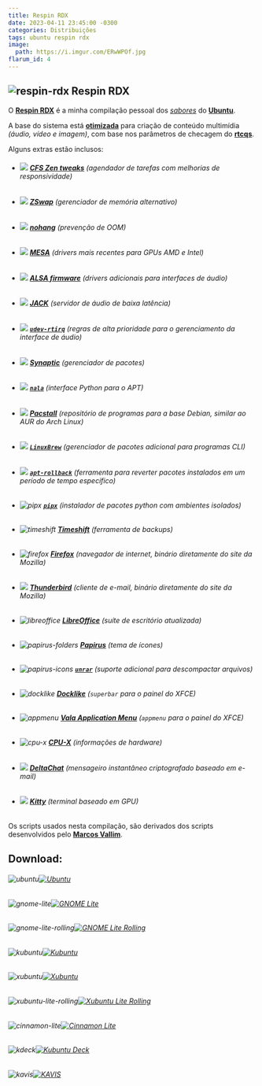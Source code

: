 ```yaml
---
title: Respin RDX
date: 2023-04-11 23:45:00 -0300
categories: Distribuições
tags: ubuntu respin rdx
image:
  path: https://i.imgur.com/ERwWPOf.jpg
flarum_id: 4
---
```


## ![respin-rdx](https://raw.githubusercontent.com/PapirusDevelopmentTeam/papirus-icon-theme/master/Papirus/22x22/apps/ubuntu-tweak.svg) Respin RDX

O [**Respin RDX**](https://github.com/rauldipeas/respin-rdx) é a minha compilação pessoal dos [_sabores_](https://ubuntu.com/desktop/flavours) do [**Ubuntu**](https://ubuntu.com).

A base do sistema está [**otimizada**](https://github.com/rauldipeas/respin-rdx/blob/main/scripts/enhancements/rtcqs.sh) para criação de conteúdo multimídia *(áudio, vídeo e imagem)*, com base nos parâmetros de checagem do [**rtcqs**](https://codeberg.org/rtcqs/rtcqs).

Alguns extras estão inclusos:

* ###### ![](https://raw.githubusercontent.com/PapirusDevelopmentTeam/papirus-icon-theme/master/Papirus/22x22/devices/cpu.svg) [**CFS Zen tweaks**](https://github.com/igo95862/cfs-zen-tweaks) (agendador de tarefas com melhorias de responsividade)
* ###### ![](https://raw.githubusercontent.com/PapirusDevelopmentTeam/papirus-icon-theme/master/Papirus/22x22/devices/media-memory.svg) [**ZSwap**](https://pt.wikipedia.org/wiki/Zswap) (gerenciador de memória alternativo)
* ###### ![](https://raw.githubusercontent.com/PapirusDevelopmentTeam/papirus-icon-theme/master/Papirus/22x22/apps/rsibreak.svg) [**nohang**](https://github.com/hakavlad/nohang) (prevenção de OOM)
* ###### ![](https://raw.githubusercontent.com/PapirusDevelopmentTeam/papirus-icon-theme/master/Papirus/22x22/apps/GPU_Viewer.svg)  [**MESA**](https://launchpad.net/~kisak/+archive/ubuntu/kisak-mesa) (drivers mais recentes para GPUs AMD e Intel)
* ###### ![](https://raw.githubusercontent.com/PapirusDevelopmentTeam/papirus-icon-theme/master/Papirus/22x22/apps/mx-select-sound.svg) [**ALSA firmware**](http://ppa.launchpad.net/kxstudio-debian/libs/ubuntu/pool/main/a/alsa-firmware) (drivers adicionais para interfaces de áudio)
* ###### ![](https://raw.githubusercontent.com/PapirusDevelopmentTeam/papirus-icon-theme/master/Papirus/22x22/apps/qjackctl.svg) [**JACK**](https://launchpad.net/~ubuntustudio-ppa/+archive/ubuntu/backports) (servidor de áudio de baixa latência)
* ###### ![](https://raw.githubusercontent.com/PapirusDevelopmentTeam/papirus-icon-theme/master/Papirus/22x22/devices/audio-card.svg) [**`udev-rtirq`**](https://github.com/jhernberg/udev-rtirq) (regras de alta prioridade para o gerenciamento da interface de áudio)
* ###### ![](https://raw.githubusercontent.com/PapirusDevelopmentTeam/papirus-icon-theme/master/Papirus/22x22/apps/synaptic.svg) [**Synaptic**](https://savannah.nongnu.org/projects/synaptic) (gerenciador de pacotes)
* ###### ![](https://raw.githubusercontent.com/PapirusDevelopmentTeam/papirus-icon-theme/master/Papirus/22x22/apps/cats-are-liquid.svg) [**`nala`**](https://gitlab.com/volian/nala) (interface Python para o APT)
* ###### ![](https://raw.githubusercontent.com/PapirusDevelopmentTeam/papirus-icon-theme/master/Papirus/22x22/mimetypes/text-x-pkgbuild.svg) [**Pacstall**](https://pacstall.dev) (repositório de programas para a base Debian, similar ao AUR do Arch Linux)
* ###### ![](https://raw.githubusercontent.com/PapirusDevelopmentTeam/papirus-icon-theme/master/Papirus/22x22/places/folder-yellow-apple.svg) [**`LinuxBrew`**](https://brew.sh) (gerenciador de pacotes adicional para programas CLI)
* ###### ![](https://raw.githubusercontent.com/PapirusDevelopmentTeam/papirus-icon-theme/master/Papirus/22x22/apps/cronopete_preferences.svg) [**`apt-rollback`**](https://launchpad.net/apt-rollback) (ferramenta para reverter pacotes instalados em um período de tempo específico)
* ###### ![pipx](https://raw.githubusercontent.com/PapirusDevelopmentTeam/papirus-icon-theme/master/Papirus/22x22/apps/python.svg) [**`pipx`**](https://github.com/pypa/pipx) (instalador de pacotes python com ambientes isolados)
* ###### ![timeshift](https://raw.githubusercontent.com/PapirusDevelopmentTeam/papirus-icon-theme/master/Papirus/22x22/apps/timeshift.svg) [**Timeshift**](https://github.com/linuxmint/timeshift) (ferramenta de backups)
* ###### ![firefox](https://raw.githubusercontent.com/PapirusDevelopmentTeam/papirus-icon-theme/master/Papirus/22x22/apps/firefox.svg) [**Firefox**](https://support.mozilla.org/pt-BR/kb/instale-o-firefox-no-linux) (navegador de internet, binário diretamente do site da Mozilla)
* ###### ![](https://raw.githubusercontent.com/PapirusDevelopmentTeam/papirus-icon-theme/master/Papirus/22x22/apps/thunderbird.svg) [**Thunderbird**](https://support.mozilla.org/pt-BR/kb/instale-o-thunderbird-no-linux) (cliente de e-mail, binário diretamente do site da Mozilla)
* ###### ![libreoffice](https://raw.githubusercontent.com/PapirusDevelopmentTeam/papirus-icon-theme/master/Papirus/22x22/apps/libreoffice-main.svg) [**LibreOffice**](https://launchpad.net/~libreoffice/+archive/ubuntu/ppa) (suíte de escritório atualizada)
* ###### ![papirus-folders](https://raw.githubusercontent.com/PapirusDevelopmentTeam/papirus-icon-theme/master/Papirus/22x22/apps/papirus-folders-gui.svg) [**Papirus**](https://github.com/PapirusDevelopmentTeam) (tema de ícones)
* ###### ![papirus-icons](https://raw.githubusercontent.com/PapirusDevelopmentTeam/papirus-icon-theme/master/Papirus/22x22/apps/ark.svg) [**`unrar`**](https://github.com/pmachapman/unrar) (suporte adicional para descompactar arquivos)
* ###### ![docklike](https://raw.githubusercontent.com/PapirusDevelopmentTeam/papirus-icon-theme/master/Papirus/22x22/apps/preferences-system-windows.svg) [**Docklike**](https://github.com/nsz32/docklike-plugin) (`superbar` para o painel do XFCE)
* ###### ![appmenu](https://raw.githubusercontent.com/PapirusDevelopmentTeam/papirus-icon-theme/master/Papirus/22x22/apps/kmenuedit.svg) [**Vala Application Menu**](https://github.com/rilian-la-te/vala-panel-appmenu) (`appmenu` para o painel do XFCE)
* ###### ![cpu-x](https://raw.githubusercontent.com/PapirusDevelopmentTeam/papirus-icon-theme/master/Papirus/22x22/apps/cpu-x.svg) [**CPU-X**](https://thetumultuousunicornofdarkness.github.io/CPU-X) (informações de hardware)
* ###### ![](https://raw.githubusercontent.com/PapirusDevelopmentTeam/papirus-icon-theme/master/Papirus/22x22/apps/deltachat.svg) [**DeltaChat**](https://delta.chat/pt_BR) (mensageiro instantâneo criptografado baseado em e-mail)
* ###### ![](https://raw.githubusercontent.com/PapirusDevelopmentTeam/papirus-icon-theme/master/Papirus/22x22/apps/kitty.svg) [**Kitty**](https://sw.kovidgoyal.net/kitty/) (terminal baseado em GPU)


Os scripts usados nesta compilação, são derivados dos scripts desenvolvidos pelo [**Marcos Vallim**](https://github.com/mvallim/live-custom-ubuntu-from-scratch).

## Download:
###### ![ubuntu](https://raw.githubusercontent.com/PapirusDevelopmentTeam/papirus-icon-theme/master/Papirus/48x48/apps/distributor-logo-ubuntu.svg "Ubuntu")[![](https://img.shields.io/github/actions/workflow/status/rauldipeas/respin-rdx/ubuntu-respin-rdx.yml?branch=main&label=Ubuntu%20Respin%20RDX&logo=GitHub&style=for-the-badge "Ubuntu")](https://nightly.link/rauldipeas/respin-rdx/workflows/ubuntu-respin-rdx/main/ubuntu-respin-rdx.zip)

###### ![gnome-lite](https://raw.githubusercontent.com/PapirusDevelopmentTeam/papirus-icon-theme/master/Papirus/48x48/apps/desktop-environment-gnome.svg "GNOME Lite")[![](https://img.shields.io/github/actions/workflow/status/rauldipeas/respin-rdx/ugl-respin-rdx.yml?branch=main&label=Ubuntu%20GNOME%20Lite%20Respin%20RDX&logo=GitHub&style=for-the-badge "GNOME Lite")](https://nightly.link/rauldipeas/respin-rdx/workflows/ugl-respin-rdx/main/ugl-respin-rdx.zip)

###### ![gnome-lite-rolling](https://raw.githubusercontent.com/PapirusDevelopmentTeam/papirus-icon-theme/master/Papirus/48x48/apps/applications-development.svg "GNOME Lite Rolling")[![](https://img.shields.io/github/actions/workflow/status/rauldipeas/respin-rdx/ugl-rolling-respin-rdx.yml?branch=main&label=Ubuntu%20GNOME%20Lite%20Rolling%20Respin%20RDX&logo=GitHub&style=for-the-badge "GNOME Lite Rolling")](https://nightly.link/rauldipeas/respin-rdx/workflows/ugl-rolling-respin-rdx/main/ugl-rolling-respin-rdx.zip)

###### ![kubuntu](https://raw.githubusercontent.com/PapirusDevelopmentTeam/papirus-icon-theme/master/Papirus/48x48/apps/distributor-logo-kubuntu.svg "Kubuntu")[![](https://img.shields.io/github/actions/workflow/status/rauldipeas/respin-rdx/kubuntu-respin-rdx.yml?branch=main&label=Kubuntu%20Respin%20RDX&logo=GitHub&style=for-the-badge "Kubuntu")](https://nightly.link/rauldipeas/respin-rdx/workflows/kubuntu-respin-rdx/main/kubuntu-respin-rdx.zip)

###### ![xubuntu](https://raw.githubusercontent.com/PapirusDevelopmentTeam/papirus-icon-theme/master/Papirus/48x48/apps/desktop-environment-xfce.svg "Xubuntu")[![](https://img.shields.io/github/actions/workflow/status/rauldipeas/respin-rdx/xubuntu-respin-rdx.yml?branch=main&label=Xubuntu%20Respin%20RDX&logo=GitHub&style=for-the-badge "Xubuntu")](https://nightly.link/rauldipeas/respin-rdx/workflows/xubuntu-respin-rdx/main/xubuntu-respin-rdx.zip)

###### ![xubuntu-lite-rolling](https://raw.githubusercontent.com/PapirusDevelopmentTeam/papirus-icon-theme/master/Papirus/48x48/apps/applications-development.svg "Xubuntu Lite Rolling")[![](https://img.shields.io/github/actions/workflow/status/rauldipeas/respin-rdx/xl-rolling-respin-rdx.yml?branch=main&label=Xubuntu%20Lite%20Rolling%20Respin%20RDX&logo=GitHub&style=for-the-badge "Xubuntu Lite Rolling")](https://nightly.link/rauldipeas/respin-rdx/workflows/xl-rolling-respin-rdx/main/xl-rolling-respin-rdx.zip)

###### ![cinnamon-lite](https://raw.githubusercontent.com/PapirusDevelopmentTeam/papirus-icon-theme/master/Papirus/48x48/apps/preferences-desktop-theme.svg "Cinnamon Lite")[![](https://img.shields.io/github/actions/workflow/status/rauldipeas/respin-rdx/ucl-respin-rdx.yml?branch=main&label=Ubuntu%20Cinnamon%20Lite%20Respin%20RDX&logo=GitHub&style=for-the-badge "Cinnamon Lite")](https://nightly.link/rauldipeas/respin-rdx/workflows/ucl-respin-rdx/main/ucl-respin-rdx.zip)

###### ![kdeck](https://raw.githubusercontent.com/PapirusDevelopmentTeam/papirus-icon-theme/master/Papirus/48x48/apps/distributor-logo-steamos.svg "Kubuntu Deck")[![](https://img.shields.io/github/actions/workflow/status/rauldipeas/respin-rdx/kdeck-respin-rdx.yml?branch=main&label=Kubuntu%20Deck%20Respin%20RDX&logo=GitHub&style=for-the-badge "Kubuntu Deck")](https://nightly.link/rauldipeas/respin-rdx/workflows/kdeck-respin-rdx/main/kdeck-respin-rdx.zip)

###### ![kavis](https://raw.githubusercontent.com/PapirusDevelopmentTeam/papirus-icon-theme/master/Papirus/48x48/devices/audio-speaker-mono-testing.svg "KAVIS")[![](https://img.shields.io/github/actions/workflow/status/rauldipeas/respin-rdx/kavis-respin-rdx.yml?branch=main&label=KAVIS%20Respin%20RDX&logo=GitHub&style=for-the-badge "KAVIS")](https://nightly.link/rauldipeas/respin-rdx/workflows/kavis-respin-rdx/main/kavis-respin-rdx.zip)